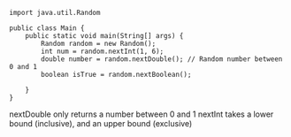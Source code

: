 ```
import java.util.Random

public class Main {
	public static void main(String[] args) {
		Random random = new Random();
		int num = random.nextInt(1, 6);
		double number = random.nextDouble(); // Random number between 0 and 1
		boolean isTrue = random.nextBoolean();
		
	}
}
```

nextDouble only returns a number between 0 and 1
nextInt takes a lower bound (inclusive), and an upper bound (exclusive) 